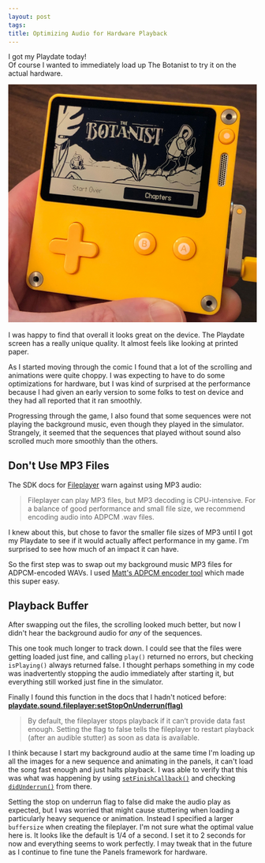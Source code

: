 ```yaml
---
layout: post
tags:
title: Optimizing Audio for Hardware Playback
---
```


I got my Playdate today!  
Of course I wanted to immediately load up The Botanist to try it on the actual hardware.

![Playdate device running The Botanist comic](/images/posts/2022-04/hardware.jpg)

I was happy to find that overall it looks great on the device. The Playdate screen has a really unique quality. It almost feels like looking at printed paper.

As I started moving through the comic I found that a lot of the scrolling and animations were quite choppy. I was expecting to have to do some optimizations for hardware, but I was kind of surprised at the performance because I had given an early version to some folks to test on device and they had all reported that it ran smoothly.

Progressing through the game, I also found that some sequences were not playing the background music, even though they played in the simulator. Strangely, it seemed that the sequences that played without sound also scrolled much more smoothly than the others.

## Don't Use MP3 Files

The SDK docs for [Fileplayer](https://sdk.play.date/1.10.0/Inside%20Playdate.html#C-sound.fileplayer) warn against using MP3 audio:

> Fileplayer can play MP3 files, but MP3 decoding is CPU-intensive. For a balance of good performance and small file size, we recommend encoding audio into ADPCM .wav files.

I knew about this, but chose to favor the smaller file sizes of MP3 until I got my Playdate to see if it would actually affect performance in my game. I'm surprised to see how much of an impact it can have.

So the first step was to swap out my background music MP3 files for ADPCM-encoded WAVs. I used [Matt's ADPCM encoder tool](https://devforum.play.date/t/adpcm-encoder-tool-mac-only/1283) which made this super easy.

## Playback Buffer

After swapping out the files, the scrolling looked much better, but now I didn't hear the background audio for _any_ of the sequences.

This one took much longer to track down. I could see that the files were getting loaded just fine, and calling `play()` returned no errors, but checking `isPlaying()` always returned false. I thought perhaps something in my code was inadvertently stopping the audio immediately after starting it, but everything still worked just fine in the simulator.

Finally I found this function in the docs that I hadn't noticed before:
**[playdate.sound.fileplayer:setStopOnUnderrun(flag)](https://sdk.play.date/1.10.0/Inside%20Playdate.html#m-sound.fileplayer.setStopOnUnderrun)**

> By default, the fileplayer stops playback if it can’t provide data fast enough. Setting the flag to false tells the fileplayer to restart playback (after an audible stutter) as soon as data is available.

I think because I start my background audio at the same time I'm loading up all the images for a new sequence and animating in the panels, it can't load the song fast enough and just halts playback. I was able to verify that this was what was happening by using [`setFinishCallback()`](https://sdk.play.date/inside-playdate/#m-sound.fileplayer.setFinishCallback) and checking [`didUnderrun()`](https://sdk.play.date/inside-playdate/#m-sound.fileplayer.didUnderrun) from there.

Setting the stop on underrun flag to false did make the audio play as expected, but I was worried that might cause stuttering when loading a particularly heavy sequence or animation. Instead I specified a larger `buffersize` when creating the fileplayer. I'm not sure what the optimal value here is. It looks like the default is 1/4 of a second. I set it to 2 seconds for now and everything seems to work perfectly. I may tweak that in the future as I continue to fine tune the Panels framework for hardware.
